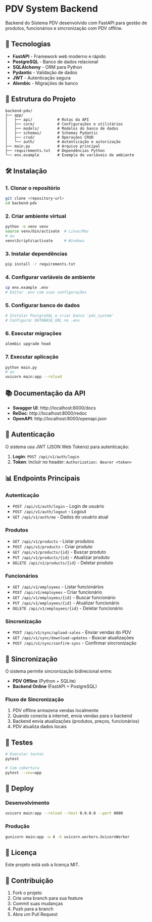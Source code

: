 # PDV System Backend

Backend do Sistema PDV desenvolvido com FastAPI para gestão de produtos, funcionários e sincronização com PDV offline.

## 🚀 Tecnologias

- **FastAPI** - Framework web moderno e rápido
- **PostgreSQL** - Banco de dados relacional
- **SQLAlchemy** - ORM para Python
- **Pydantic** - Validação de dados
- **JWT** - Autenticação segura
- **Alembic** - Migrações de banco

## 📁 Estrutura do Projeto

```
backend-pdv/
├── app/
│   ├── api/           # Rotas da API
│   ├── core/          # Configurações e utilitários
│   ├── models/        # Modelos do banco de dados
│   ├── schemas/       # Schemas Pydantic
│   ├── crud/          # Operações CRUD
│   └── auth/          # Autenticação e autorização
├── main.py            # Arquivo principal
├── requirements.txt   # Dependências Python
└── env.example        # Exemplo de variáveis de ambiente
```

## 🛠️ Instalação

### 1. Clonar o repositório
```bash
git clone <repository-url>
cd backend-pdv
```

### 2. Criar ambiente virtual
```bash
python -m venv venv
source venv/bin/activate  # Linux/Mac
# ou
venv\Scripts\activate     # Windows
```

### 3. Instalar dependências
```bash
pip install -r requirements.txt
```

### 4. Configurar variáveis de ambiente
```bash
cp env.example .env
# Editar .env com suas configurações
```

### 5. Configurar banco de dados
```bash
# Instalar PostgreSQL e criar banco 'pdv_system'
# Configurar DATABASE_URL no .env
```

### 6. Executar migrações
```bash
alembic upgrade head
```

### 7. Executar aplicação
```bash
python main.py
# ou
uvicorn main:app --reload
```

## 📚 Documentação da API

- **Swagger UI**: http://localhost:8000/docs
- **ReDoc**: http://localhost:8000/redoc
- **OpenAPI**: http://localhost:8000/openapi.json

## 🔐 Autenticação

O sistema usa JWT (JSON Web Tokens) para autenticação:

1. **Login**: `POST /api/v1/auth/login`
2. **Token**: Incluir no header: `Authorization: Bearer <token>`

## 📊 Endpoints Principais

### Autenticação
- `POST /api/v1/auth/login` - Login de usuário
- `POST /api/v1/auth/logout` - Logout
- `GET /api/v1/auth/me` - Dados do usuário atual

### Produtos
- `GET /api/v1/products` - Listar produtos
- `POST /api/v1/products` - Criar produto
- `GET /api/v1/products/{id}` - Buscar produto
- `PUT /api/v1/products/{id}` - Atualizar produto
- `DELETE /api/v1/products/{id}` - Deletar produto

### Funcionários
- `GET /api/v1/employees` - Listar funcionários
- `POST /api/v1/employees` - Criar funcionário
- `GET /api/v1/employees/{id}` - Buscar funcionário
- `PUT /api/v1/employees/{id}` - Atualizar funcionário
- `DELETE /api/v1/employees/{id}` - Deletar funcionário

### Sincronização
- `POST /api/v1/sync/upload-sales` - Enviar vendas do PDV
- `GET /api/v1/sync/download-updates` - Buscar atualizações
- `POST /api/v1/sync/confirm-sync` - Confirmar sincronização

## 🔄 Sincronização

O sistema permite sincronização bidirecional entre:
- **PDV Offline** (Python + SQLite)
- **Backend Online** (FastAPI + PostgreSQL)

### Fluxo de Sincronização
1. PDV offline armazena vendas localmente
2. Quando conecta à internet, envia vendas para o backend
3. Backend envia atualizações (produtos, preços, funcionários)
4. PDV atualiza dados locais

## 🧪 Testes

```bash
# Executar testes
pytest

# Com cobertura
pytest --cov=app
```

## 🚀 Deploy

### Desenvolvimento
```bash
uvicorn main:app --reload --host 0.0.0.0 --port 8000
```

### Produção
```bash
gunicorn main:app -w 4 -k uvicorn.workers.UvicornWorker
```

## 📝 Licença

Este projeto está sob a licença MIT.

## 👥 Contribuição

1. Fork o projeto
2. Crie uma branch para sua feature
3. Commit suas mudanças
4. Push para a branch
5. Abra um Pull Request 